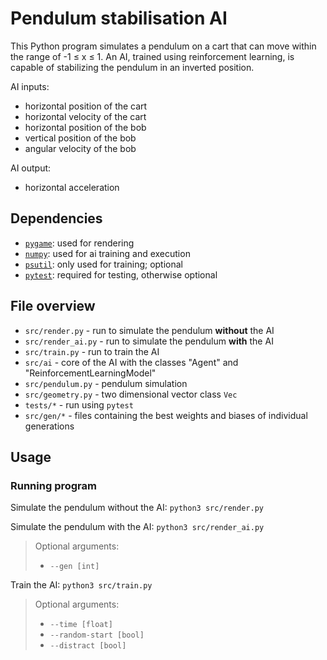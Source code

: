 # Pendulum stabilisation AI

This Python program simulates a pendulum on a cart that can move within the range of -1 ≤ x ≤ 1. An AI, trained using reinforcement learning, is capable of stabilizing the pendulum in an inverted position.

AI inputs:

- horizontal position of the cart
- horizontal velocity of the cart
- horizontal position of the bob
- vertical position of the bob
- angular velocity of the bob

AI output:

- horizontal acceleration

## Dependencies

- [`pygame`](https://www.pygame.org): used for rendering
- [`numpy`](https://numpy.org): used for ai training and execution
- [`psutil`](https://pypi.org/project/psutil/): only used for training; optional
- [`pytest`](https://docs.pytest.org): required for testing, otherwise optional

## File overview

- `src/render.py` - run to simulate the pendulum <b>without</b> the AI
- `src/render_ai.py` - run to simulate the pendulum <b>with</b> the AI
- `src/train.py` - run to train the AI
- `src/ai` - core of the AI with the classes "Agent" and "ReinforcementLearningModel"
- `src/pendulum.py` - pendulum simulation
- `src/geometry.py` - two dimensional vector class `Vec`
- `tests/*` - run using `pytest`
- `src/gen/*` - files containing the best weights and biases of individual generations

## Usage

### Running program

Simulate the pendulum without the AI:
`python3 src/render.py`

Simulate the pendulum with the AI:
`python3 src/render_ai.py`

> Optional arguments:
>
> - `--gen [int]`

Train the AI:
`python3 src/train.py`

> Optional arguments:
>
> - `--time [float]`
> - `--random-start [bool]`
> - `--distract [bool]`

